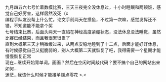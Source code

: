 九月四五六七号忙着数模比赛，三天三夜完全没休息过，十小时睡眠和两顿饭，感觉自己好厉害，这样居然没死（x  
编程手队友没帮上什么忙，论文手前两天在摸鱼，不过第一次嘛，感觉发挥还不错，不知道能不能拿个奖  
七号结束比赛，后面头两天一直陷在神经高度紧绷状态，没法休息没法睡觉，虽然比赛已经结束，而且我很累很累了  
直到大概第三天才稍微缓过来，从两点安稳地睡到了十二点，后面才能好好休息，有时候感觉自己又挺脆弱的，别人大概第二天就恢复了吧，我得需要一个星期才能慢慢恢复正常  
现在...继续开始背单词，画画？然后在空闲时间敲代码？要不搞个自己的网站出来如何...  
迷茫...我该什么时候才能接单赚点零花 >.<